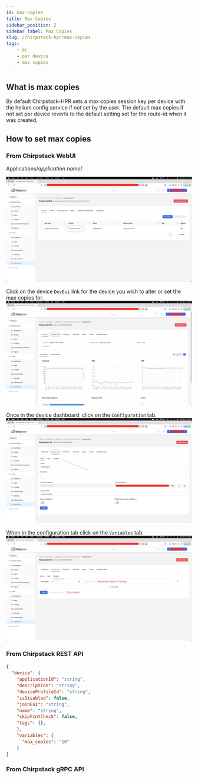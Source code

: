 ```yaml
---
id: max-copies
title: Max Copies
sidebar_position: 2
sidebar_label: Max Copies
slug: /chirpstack-hpr/max-copies
tags:
    - dc
    - per device
    - max copies
---
```


## What is max copies

By default Chirpstack-HPR sets a max copies session key per device with the helium config service if
not set by the user. The default max copies if not set per device reverts to the default setting set
for the route-id when it was created.

## How to set max copies

### From Chirpstack WebUI

Applications/*application name*/

![applications](/img/01-max-copies.jpg)

Click on the device `DevEui` link for the device you wish to alter or set the max copies for.
![applications](/img/02-max-copies.jpg)

Once in the device dashboard, click on the `Configuration` tab.
![applications](/img/03-max-copies.jpg)

When in the configuration tab click on the `Variables` tab.
![applications](/img/04-max-copies.jpg)

### From Chirpstack REST API

```json title="Endpoint: /api/devices/{device.devEui} Update the given device"
{
  "device": {
    "applicationId": "string",
    "description": "string",
    "deviceProfileId": "string",
    "isDisabled": false,
    "joinEui": "string",
    "name": "string",
    "skipFcntCheck": false,
    "tags": {},
    },
    "variables": {
      "max_copies": "10"
    }
}
```

### From Chirpstack gRPC API

